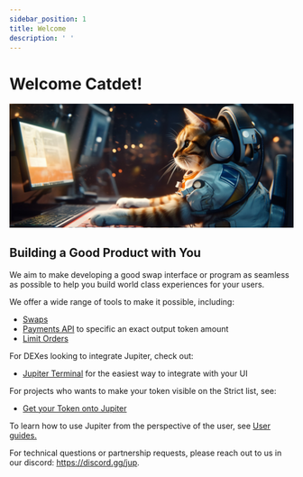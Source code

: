```yaml
---
sidebar_position: 1
title: Welcome
description: ' '
---
```


# Welcome Catdet!

![cat_at_computer.png](../static/img/cat_at_computer.png)

## Building a Good Product with You 

We aim to make developing a good swap interface or program as seamless as possible to help you build world class experiences for your users.

We offer a wide range of tools to make it possible, including:

- [Swaps](/docs/apis/swap-api)
- [Payments API](/docs/apis/payments-api) to specific an exact output token amount 
- [Limit Orders](/docs/limit-order/)

For DEXes looking to integrate Jupiter, check out:
- [Jupiter Terminal](/docs/jupiter-terminal/jupiter-terminal) for the easiest way to integrate with your UI
  
For projects who wants to make your token visible on the Strict list, see:
- [Get your Token onto Jupiter](/docs/get-your-token-onto-jup)

To learn how to use Jupiter from the perspective of the user, see [User guides.](/guides)

For technical questions or partnership requests, please reach out to us in our discord: https://discord.gg/jup. 